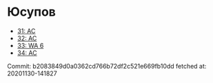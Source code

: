 # Юсупов
- [31: AC](31.md)
- [32: AC](32.md)
- [33: WA 6](33.md)
- [34: AC](34.md)

Commit: b2083849d0a0362cd766b72df2c521e669fb10dd
 fetched at: 20201130-141827
